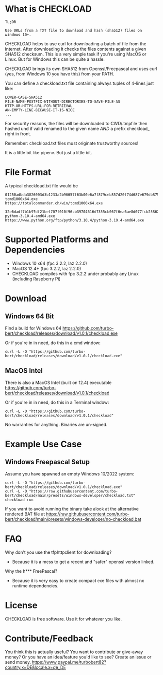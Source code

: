 # What is CHECKLOAD

    TL;DR

    Use URLs from a TXT file to download and hash (sha512) files on windows 10+.

CHECKLOAD helps to use curl for downloading a batch of file from the internet. After downloading it checks the files contents against a given SHA512 checksum. This is a very simple task if you're using MacOS or Linux. But for Windows this can be quite a hassle.

CHECKLOAD brings its own SHA512 from Openssl/Freepascal and uses curl (yes, from Windows 10 you have this) from your PATH.

You can define a checkload.txt file containing always tuples of 4-lines just like:

    LOWER-CASE-SHA512
    FILE-NAME-POSTFIX-WITHOUT-DIRECTORIES-TO-SAVE-FILE-AS
    HTTP-OR-HTTPS-URL-FOR-RETRIEVAL
    AN-EMPTY-LINE-BECAUSE-IT-IS-NICE
    ...

For security reasons, the files will be downloaded to CWD/.tmpfile then hashed und if valid renamed to the given name *AND* a prefix checkload_ right in front.

Remember: checkload.txt files must originate trustworthy sources!

It is a little bit like pipenv. But just a little bit.

# File Format

A typical checkload.txt file would be

    01250adbda3826003d3b1233a2b96657f63b00e6a7f879ceb857d20f74d687e679db875355c3f25e5aa2ca45f6185089bd530de9320f94bbeaf1ac61dfb00b4f
    tcmd1000x64.exe
    https://totalcommander.ch/win/tcmd1000x64.exe
    
    32e6dadf7b1b97df21bef707f010f96cb39704616d7355cb067f6ea6ae8d077fcb2586223b90b728060d0ad0584c4aace2c808970e71eb8485f5d2b3eed3be23
    python-3.10.4-amd64.exe
    https://www.python.org/ftp/python/3.10.4/python-3.10.4-amd64.exe
    

# Supported Platforms and Dependencies

  * Windows 10 x64 (fpc 3.2.2, laz 2.2.0)
  * MacOS 12.4+ (fpc 3.2.2, laz 2.2.0)
  * CHECKLOAD compiles with fpc 3.2.2 under probably any Linux (including Raspberry Pi)

# Download

## Windows 64 Bit

Find a build for Windows 64 https://github.com/turbo-bert/checkload/releases/download/v1.0.1/checkload.exe

Or if you're in in need, do this in a cmd window:

    curl -L -O "https://github.com/turbo-bert/checkload/releases/download/v1.0.1/checkload.exe"

## MacOS Intel

There is also a MacOS Intel (built on 12.4) executable https://github.com/turbo-bert/checkload/releases/download/v1.0.1/checkload

Or if you're in in need, do this in a Terminal window:

    curl -L -O "https://github.com/turbo-bert/checkload/releases/download/v1.0.1/checkload"

No warranties for anything. Binaries are un-signed.

# Example Use Case

## Windows Freepascal Setup

Assume you have spawned an empty Windows 10/2022 system:

    curl -L -O "https://github.com/turbo-bert/checkload/releases/download/v1.0.1/checkload.exe"
    curl -L -O "https://raw.githubusercontent.com/turbo-bert/checkload/main/presets/windows-developer/checkload.txt"
    checkload run

If you want to avoid running the binary take alook at the alternative rendered BAT file at https://raw.githubusercontent.com/turbo-bert/checkload/main/presets/windows-developer/no-checkload.bat

# FAQ

Why don't you use the tfphttpclient for downloading?
- Because it is a mess to get a recent and "safer" openssl version linked.

Why the h*** FreePascal?
- Because it is very easy to create compact exe files with almost no runtime dependencies.

# License

CHECKLOAD is free software. Use it for whatever you like.

# Contribute/Feedback

You think this is actually useful? You want to contribute or give-away money? Or you have an idea/feature you'd like to see? Create an issue or send money. https://www.paypal.me/turbobert82?country.x=DE&locale.x=de_DE
